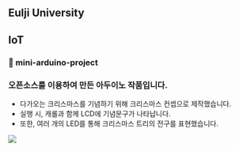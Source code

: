 ## Eulji University
## IoT
### 🎄 mini-arduino-project

### 오픈소스를 이용하여 만든 아두이노 작품입니다.
- 다가오는 크리스마스를 기념하기 위해 크리스마스 컨셉으로 제작했습니다.
- 실행 시, 캐롤과 함께 LCD에 기념문구가 나타납니다.
- 또한, 여러 개의 LED를 통해 크리스마스 트리의 전구를 표현했습니다.

<img src = "https://user-images.githubusercontent.com/103405457/197815452-2b3cfc2e-2eba-4b23-8c3f-c63a5052e62d.png">
